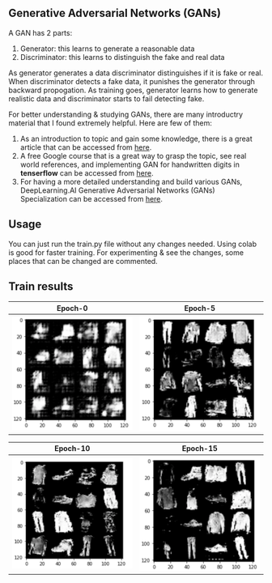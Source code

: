 ## Generative Adversarial Networks (GANs)
A GAN has 2 parts:
1. Generator: this learns to generate a reasonable data
2. Discriminator: this learns to distinguish the fake and real data

As generator generates a data discriminator distinguishes if it is fake or real. When discriminator detects a fake data, it punishes the generator through backward propogation. As training goes, generator learns how to generate realistic data and discriminator starts to fail detecting fake. 

For better understanding & studying GANs, there are many introductry material that I found extremely helpful. Here are few of them: 
1. As an introduction to topic and gain some knowledge, there is a great article that can be accessed from [here](https://machinelearningmastery.com/what-are-generative-adversarial-networks-gans/).
2. A free Google course that is a great way to grasp the topic, see real world references, and implementing GAN for handwritten digits in **tenserflow** can be accessed from [here](https://developers.google.com/machine-learning/gan/programming-exercise).
3. For having a more detailed understanding and build various GANs, DeepLearning.AI Generative Adversarial Networks (GANs) Specialization can be accessed from [here](https://www.coursera.org/specializations/generative-adversarial-networks-gans).

## Usage
You can just run the train.py file without any changes needed. 
Using colab is good for faster training.
For experimenting & see the changes, some places that can be changed are commented.

## Train results

| Epoch-0    | Epoch-5   | 
|------------|-------------| 
| <img src="/results/epoch-0.png" width="250" alt="Epoch-0">     | <img src="/results/epoch-5.png" width="250">     | 

| Epoch-10    | Epoch-15   | 
|------------|-------------| 
| <img src="/results/epoch-10.png" width="250"> | <img src="/results/epoch-15.png" width="250"> |





